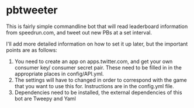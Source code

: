 # pbtweeter
This is fairly simple commandline bot that will read leaderboard information from speedrun.com, and tweet out new PBs at a set interval.

I'll add more detailed information on how to set it up later, but the important points are as follows:

1. You need to create an app on apps.twitter.com, and get your own consumer key/ consumer secret pair. These need to be filled in in the appropriate places in config/API.yml.
2. The settings will have to changed in order to correspond with the game that you want to use this for. Instructions are in the config.yml file.
3. Dependencies need to be installed, the external dependencies of this bot are Tweepy and Yaml
